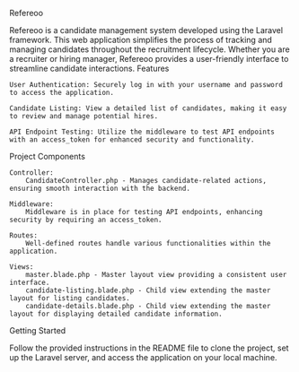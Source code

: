 Refereoo

Refereoo is a candidate management system developed using the Laravel framework. This web application simplifies the process of tracking and managing candidates throughout the recruitment lifecycle. Whether you are a recruiter or hiring manager, Refereoo provides a user-friendly interface to streamline candidate interactions.
Features

    User Authentication: Securely log in with your username and password to access the application.

    Candidate Listing: View a detailed list of candidates, making it easy to review and manage potential hires.

    API Endpoint Testing: Utilize the middleware to test API endpoints with an access_token for enhanced security and functionality.

Project Components

    Controller:
        CandidateController.php - Manages candidate-related actions, ensuring smooth interaction with the backend.

    Middleware:
        Middleware is in place for testing API endpoints, enhancing security by requiring an access_token.

    Routes:
        Well-defined routes handle various functionalities within the application.

    Views:
        master.blade.php - Master layout view providing a consistent user interface.
        candidate-listing.blade.php - Child view extending the master layout for listing candidates.
        candidate-details.blade.php - Child view extending the master layout for displaying detailed candidate information.

Getting Started

Follow the provided instructions in the README file to clone the project, set up the Laravel server, and access the application on your local machine.